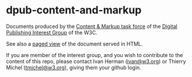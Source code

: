 dpub-content-and-markup
=======================


Documents produced by the [Content & Markup task force](https://www.w3.org/dpub/IG/wiki/Task_Forces/Content_and_Markup) of the [Digital Publishing Interest Group](http://www.w3.org/dpub/IG) of the W3C.

See also a [paged view](http://w3c.github.io/dpub-content-and-markup/) of the document served in HTML.

If you are member of the interest group, and you wish to contribute to the content of this repo, please contact Ivan Herman (<ivan@w3.org>) or Thierry Michel (<tmichel@w3.org>), giving them your github login.
